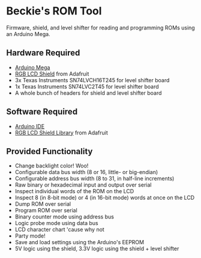 # Beckie's ROM Tool
Firmware, shield, and level shifter for reading and programming ROMs using an Arduino Mega.

## Hardware Required
  *  [Arduino Mega](https://www.adafruit.com/product/191)
  *  [RGB LCD Shield](https://www.adafruit.com/products/716) from Adafruit
  *  3x Texas Instruments SN74LVCH16T245 for level shifter board
  *  1x Texas Instruments SN74LVC2T45 for level shifter board
  *  A whole bunch of headers for shield and level shifter board

## Software Required
  *  [Arduino IDE](https://www.arduino.cc/en/Main/Software)
  *  [RGB LCD Shield Library](https://learn.adafruit.com/rgb-lcd-shield/downloads) from Adafruit

## Provided Functionality
  *  Change backlight color! Woo!
  *  Configurable data bus width (8 or 16, little- or big-endian)
  *  Configurable address bus width (8 to 31, in half-line increments)
  *  Raw binary or hexadecimal input and output over serial
  *  Inspect individual words of the ROM on the LCD
  *  Inspect 8 (in 8-bit mode) or 4 (in 16-bit mode) words at once on the LCD
  *  Dump ROM over serial
  *  Program ROM over serial
  *  Binary counter mode using address bus
  *  Logic probe mode using data bus
  *  LCD character chart 'cause why not
  *  Party mode!
  *  Save and load settings using the Arduino's EEPROM
  *  5V logic using the shield, 3.3V logic using the shield + level shifter
